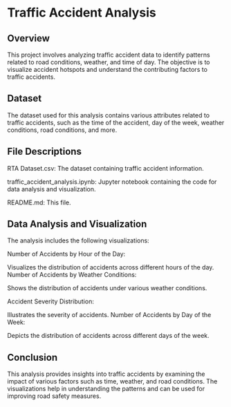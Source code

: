 # Traffic Accident Analysis

## Overview

This project involves analyzing traffic accident data to identify patterns related to road conditions, weather, and time of day. The objective is to visualize accident hotspots and understand the contributing factors to traffic accidents.

## Dataset

The dataset used for this analysis contains various attributes related to traffic accidents, such as the time of the accident, day of the week, weather conditions, road conditions, and more.

## File Descriptions

RTA Dataset.csv: The dataset containing traffic accident information.

traffic_accident_analysis.ipynb: Jupyter notebook containing the code for data analysis and visualization.

README.md: This file.

## Data Analysis and Visualization

The analysis includes the following visualizations:

Number of Accidents by Hour of the Day:

Visualizes the distribution of accidents across different hours of the day.
Number of Accidents by Weather Conditions:

Shows the distribution of accidents under various weather conditions.


Accident Severity Distribution:

Illustrates the severity of accidents.
Number of Accidents by Day of the Week:

Depicts the distribution of accidents across different days of the week.


## Conclusion
This analysis provides insights into traffic accidents by examining the impact of various factors such as time, weather, and road conditions. The visualizations help in understanding the patterns and can be used for improving road safety measures.
